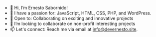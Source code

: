 - 👋 Hi, I’m Ernesto Sabornido!
- 👀 I have a passion for: JavaScript, HTML, CSS, PHP, and WordPress.
- 🌱 Open to: Collaborating on exciting and innovative projects
- 💞️ I’m looking to collaborate on non-profit interesting projects
- 📫 Let's connect: Reach me via email at info@devernesto.site.


